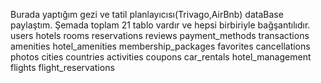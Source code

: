 Burada yaptığım gezi ve tatil planlayıcısı(Trivago,AirBnb) dataBase paylaştım. Şemada toplam 21 tablo vardır ve hepsi birbiriyle bağşantılıdır.
users
hotels
rooms
reservations
reviews
payment_methods
transactions
amenities
hotel_amenities
membership_packages
favorites
cancellations
photos
cities
countries
activities
coupons
car_rentals
hotel_management
flights
flight_reservations
